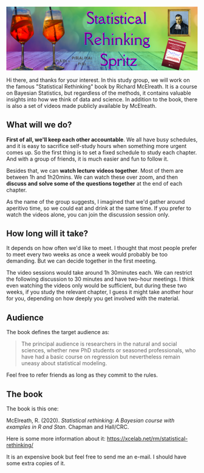 ![](spritzlogo.png)

Hi there, and thanks for your interest. In this study group, we will work on the famous "Statistical Rethinking" book by Richard McElreath. It is a course on Bayesian Statistics, but regardless of the methods, it contains valuable insights into how we think of data and science. In addition to the book, there is also a set of videos made publicly available by McElreath.

## What will we do?
**First of all, we'll keep each other accountable**. We all have busy schedules, and it is easy to sacrifice self-study hours when something more urgent comes up. So the first thing is to set a fixed schedule to study each chapter. And with a group of friends, it is much easier and fun to follow it.

Besides that, we can **watch lecture videos together**. Most of them are between 1h and 1h20mins. We can watch these over zoom, and then **discuss and solve some of the questions together** at the end of each chapter. 

As the name of the group suggests, I imagined that we'd gather around aperitivo time, so we could eat and drink at the same time. If you prefer to watch the videos alone, you can join the discussion session only. 

## How long will it take?
It depends on how often we'd like to meet. I thought that most people prefer to meet every two weeks as once a week would probably be too demanding. But we can decide together in the first meeting.

The video sessions would take around 1h 30minutes each. We can restrict the following discussion to 30 minutes and have two-hour meetings. 
I think even watching the videos only would be sufficient, but during these two weeks, if you study the relevant chapter, I guess it might take another hour for you, depending on how deeply you get involved with the material.

## Audience
The book defines the target audience as:

> The principal audience is researchers in the natural and social sciences, whether new PhD students or seasoned professionals, who have had a basic course on regression but nevertheless remain uneasy about statistical modeling.

Feel free to refer friends as long as they commit to the rules.

## The book
The book is this one:

McElreath, R. (2020). _Statistical rethinking: A Bayesian course with examples in R and Stan_. Chapman and Hall/CRC.

Here is some more information about it: https://xcelab.net/rm/statistical-rethinking/

It is an expensive book but feel free to send me an e-mail. I should have some extra copies of it.

